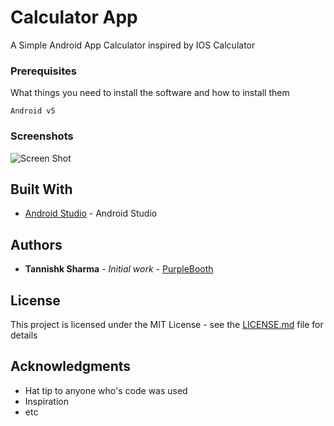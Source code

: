 # Calculator App 

A Simple Android App Calculator inspired by IOS Calculator 

### Prerequisites

What things you need to install the software and how to install them

```
Android v5 
```


### Screenshots
![Screen Shot](https://i.imgur.com/UfjGVPH.png)

## Built With

* [Android Studio](https://developer.android.com/studio/index.html) - Android Studio


## Authors

* **Tannishk Sharma** - *Initial work* - [PurpleBooth](https://github.com/tannishk)


## License

This project is licensed under the MIT License - see the [LICENSE.md](LICENSE.md) file for details

## Acknowledgments

* Hat tip to anyone who's code was used
* Inspiration
* etc
